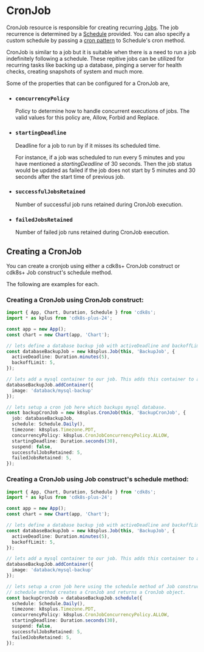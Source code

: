 # CronJob

CronJob resource is responsible for creating recurring [Jobs](https://kubernetes.io/docs/concepts/workloads/controllers/job/). The job recurrence is determined by a [Schedule]() provided. You can also specify a custom schedule by passing a [cron pattern](https://en.wikipedia.org/wiki/Cron) to Schedule's cron method.

CronJob is similar to a job but it is suitable when there is a need to run a job indefinitely following a schedule. These repitive jobs can be utilized for recurring tasks like backing up a database, pinging a server for health checks, creating snapshots of system and much more.

Some of the properties that can be configured for a CronJob are,

* ### `concurrencyPolicy`
  Policy to determine how to handle concurrent executions of jobs. The valid values for this policy are, Allow, Forbid and Replace.

* ### `startingDeadline`
  Deadline for a job to run by if it misses its scheduled time. 
  
  For instance, if a job was scheduled to run every 5 minutes and you have mentioned a *startingDeadline* of 30 seconds. Then the job status would be updated as failed if the job does not start by 5 minutes and 30 seconds after the start time of previous job.

* ### `successfulJobsRetained`
  Number of successful job runs retained during CronJob execution.

* ### `failedJobsRetained`
  Number of failed job runs retained during CronJob execution.

## Creating a CronJob

You can create a cronjob using either a cdk8s+ CronJob construct or cdk8s+ Job construct's schedule method. 

The following are examples for each.

### Creating a CronJob using CronJob construct:

```typescript
import { App, Chart, Duration, Schedule } from 'cdk8s';
import * as kplus from 'cdk8s-plus-24';

const app = new App();
const chart = new Chart(app, 'Chart');

// lets define a database backup job with activeDeadline and backoffLimit
const databaseBackupJob = new k8splus.Job(this, 'BackupJob', {
  activeDeadline: Duration.minutes(5),
  backoffLimit: 5,
});

// lets add a mysql container to our job. This adds this container to all pods created for this job.
databaseBackupJob.addContainer({
  image: 'databack/mysql-backup'
});

// lets setup a cron job here which backups mysql database.
const backupCronJob = new k8splus.CronJob(this, 'BackupCronJob', {
  job: databaseBackupJob,
  schedule: Schedule.Daily(),
  timezone: k8splus.Timezone.PDT,
  concurrencyPolicy: k8splus.CronJobConcurrencyPolicy.ALLOW,
  startingDeadline: Duration.seconds(30),
  suspend: false,
  successfulJobsRetained: 5,
  failedJobsRetained: 5,
});
```

### Creating a CronJob using Job construct's schedule method:

```typescript
import { App, Chart, Duration, Schedule } from 'cdk8s';
import * as kplus from 'cdk8s-plus-24';

const app = new App();
const chart = new Chart(app, 'Chart');

// lets define a database backup job with activeDeadline and backoffLimit
const databaseBackupJob = new k8splus.Job(this, 'BackupJob', {
  activeDeadline: Duration.minutes(5),
  backoffLimit: 5,
});

// lets add a mysql container to our job. This adds this container to all pods created for this job.
databaseBackupJob.addContainer({
  image: 'databack/mysql-backup'
});

// lets setup a cron job here using the schedule method of Job construct.
// schedule method creates a CronJob and returns a CronJob object.
const backupCronJob = databaseBackupJob.schedule({
  schedule: Schedule.Daily(),
  timezone: k8splus.Timezone.PDT,
  concurrencyPolicy: k8splus.CronJobConcurrencyPolicy.ALLOW,
  startingDeadline: Duration.seconds(30),
  suspend: false,
  successfulJobsRetained: 5,
  failedJobsRetained: 5,
});
```